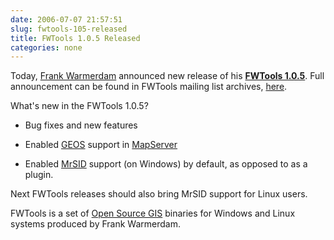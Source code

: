 ```yaml
---
date: 2006-07-07 21:57:51
slug: fwtools-105-released
title: FWTools 1.0.5 Released
categories: none
---
```



Today, [Frank Warmerdam](http://home.gdal.org/~warmerda/) announced new release of his [**FWTools 1.0.5**](http://fwtools.maptools.org/). Full announcement can be found in FWTools mailing list archives, [here](http://lists.maptools.org/pipermail/fwtools/2006-July/000425.html).






What's new in the FWTools 1.0.5?




  * Bug fixes and new features


  * Enabled [GEOS](http://geos.refractions.net) support in [MapServer](http://mapserver.gis.umn.edu)


  * Enabled [MrSID](http://www.mass.gov/mgis/mrsid.htm) support (on Windows) by default, as opposed to as a plugin.


Next FWTools releases should also bring MrSID support for Linux users.






FWTools is a set of [Open Source GIS](http://www.osgeo.org) binaries for Windows and Linux systems produced by Frank Warmerdam.




